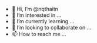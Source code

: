 - 👋 Hi, I’m @nqthaitn
- 👀 I’m interested in ...
- 🌱 I’m currently learning ...
- 💞️ I’m looking to collaborate on ...
- 📫 How to reach me ...

<!---
nqthaitn/nqthaitn is a ✨ special ✨ repository because its `README.md` (this file) appears on your GitHub profile.
You can click the Preview link to take a look at your changes.
--->
